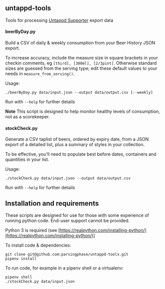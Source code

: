 ## untappd-tools

Tools for processing [Untappd Supporter](https://untappd.com/supporter) export data

#### beerByDay.py

Build a CSV of daily & weekly consumption from your Beer History JSON export.

To increase accuracy, include the measure size in square brackets in your checkin comments, eg `[third], [300ml], [2/3pint]`.
Otherwise standard sizes are guessed from the serving type; edit these default values to your needs in `measure_from_serving()`.

Usage:

    ./beerByDay.py data/input.json --output data/output.csv [--weekly]
    
Run with `--help` for further details

 **Note** This script is designed to help monitor healthy levels of consumption, not as a scorekeeper.
 
#### stockCheck.py
 
Generate a CSV taplist of beers, ordered by expiry date, from a JSON export of a detailed list, plus a summary of styles in
your collection.

To be effective, you'll need to populate best before dates, containers and quantities in your list.

Usage:

    ./stockCheck.py data/input.json --output data/output.csv

Run with `--help` for further details

## Installation and requirements

These scripts are designed for use for those with some experience of running python code. 
End-user support cannot be provided.

Python 3 is required (see [https://realpython.com/installing-python/](https://realpython.com/installing-python/))

To install code & dependencies:
        
    git clone git@github.com:parsingphase/untappd-tools.git
    pipenv install
    
To run code, for example in a pipenv shell or a virtualenv:
    
    pipenv shell
    ./stockCheck.py data/input.json